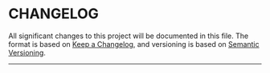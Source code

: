 # CHANGELOG

All significant changes to this project will be documented in this file.
The format is based on [Keep a Changelog](https://keepachangelog.com/en/1.0.0/),
and versioning is based on [Semantic Versioning](https://semver.org/).

---

<!-- ## [0.1.0] - 2025-07-18

### Added
- Initial release.
- Added `main_module` with `my_function()`.
- Added `setup.py` for packaging.
- Included basic tests for `main_module`.

### Changed
- Nothing significant in this version.

### Fixed
- Nothing significant in this version.

### Removed
- Nothing significant in this version.

---

## [Unreleased]

### Added
- Feature X
- Method Y

### Changed
- Refactored code for feature Z.

### Fixed
- Fixed bug #123: [Brief description of the bug].

### Removed
- Removed deprecated function `old_function()`. -->